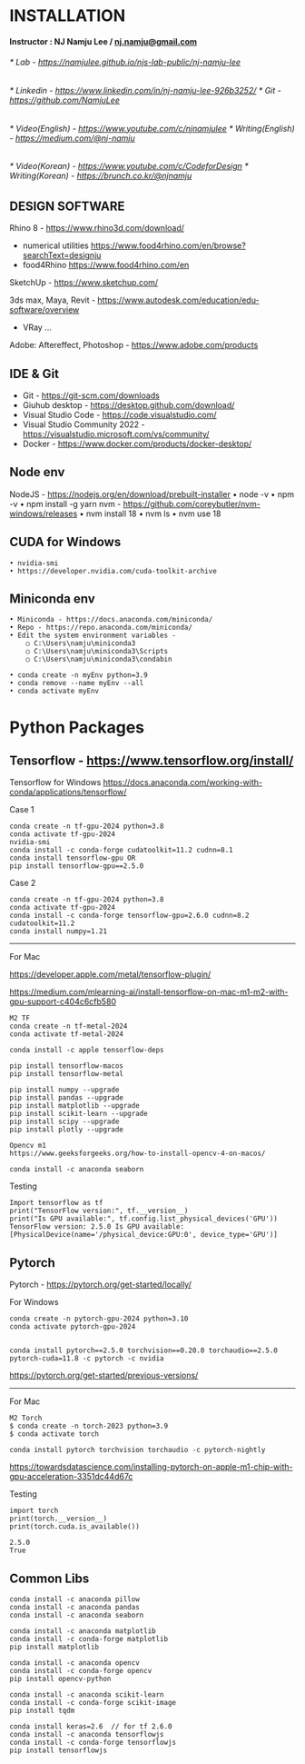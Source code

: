 
# INSTALLATION

#### Instructor : NJ Namju Lee / nj.namju@gmail.com  

###### * Lab - https://namjulee.github.io/njs-lab-public/nj-namju-lee

###### * Linkedin - https://www.linkedin.com/in/nj-namju-lee-926b3252/    * Git - https://github.com/NamjuLee  


###### * Video(English) - https://www.youtube.com/c/njnamjulee            * Writing(English) - https://medium.com/@nj-namju  

###### * Video(Korean) - https://www.youtube.com/c/CodeforDesign          * Writing(Korean) - https://brunch.co.kr/@njnamju  

## DESIGN SOFTWARE

Rhino 8 - https://www.rhino3d.com/download/
* numerical utilities https://www.food4rhino.com/en/browse?searchText=designju
* food4Rhino https://www.food4rhino.com/en

SketchUp - https://www.sketchup.com/

3ds max, Maya, Revit - https://www.autodesk.com/education/edu-software/overview 
* VRay ...

Adobe: Aftereffect, Photoshop - https://www.adobe.com/products


## IDE & Git
* Git - https://git-scm.com/downloads
* Giuhub desktop - https://desktop.github.com/download/
* Visual Studio Code - https://code.visualstudio.com/
* Visual Studio Community 2022 - https://visualstudio.microsoft.com/vs/community/
* Docker - https://www.docker.com/products/docker-desktop/


## Node env
NodeJS - https://nodejs.org/en/download/prebuilt-installer
    • node -v
    • npm -v
    • npm install -g yarn
nvm - https://github.com/coreybutler/nvm-windows/releases
    • nvm install 18 
    • nvm ls
    • nvm use 18


## CUDA for Windows
    • nvidia-smi
    • https://developer.nvidia.com/cuda-toolkit-archive

## Miniconda env
    • Miniconda - https://docs.anaconda.com/miniconda/
    • Repo - https://repo.anaconda.com/miniconda/
    • Edit the system environment variables - 
        ○ C:\Users\namju\miniconda3
        ○ C:\Users\namju\miniconda3\Scripts
        ○ C:\Users\namju\miniconda3\condabin

    • conda create -n myEnv python=3.9
    • conda remove --name myEnv --all
    • conda activate myEnv



# Python Packages
## Tensorflow - https://www.tensorflow.org/install/

Tensorflow for Windows
https://docs.anaconda.com/working-with-conda/applications/tensorflow/

Case 1
```
conda create -n tf-gpu-2024 python=3.8
conda activate tf-gpu-2024
nvidia-smi
conda install -c conda-forge cudatoolkit=11.2 cudnn=8.1
conda install tensorflow-gpu OR
pip install tensorflow-gpu==2.5.0
```

Case 2
```
conda create -n tf-gpu-2024 python=3.8
conda activate tf-gpu-2024
conda install -c conda-forge tensorflow-gpu=2.6.0 cudnn=8.2 cudatoolkit=11.2
conda install numpy=1.21
```
---
For Mac

https://developer.apple.com/metal/tensorflow-plugin/

https://medium.com/mlearning-ai/install-tensorflow-on-mac-m1-m2-with-gpu-support-c404c6cfb580

```
M2 TF
conda create -n tf-metal-2024 
conda activate tf-metal-2024 

conda install -c apple tensorflow-deps

pip install tensorflow-macos
pip install tensorflow-metal

pip install numpy --upgrade
pip install pandas --upgrade
pip install matplotlib --upgrade
pip install scikit-learn --upgrade
pip install scipy --upgrade
pip install plotly --upgrade

Opencv m1
https://www.geeksforgeeks.org/how-to-install-opencv-4-on-macos/

conda install -c anaconda seaborn
```



Testing
```
Import tensorflow as tf
print("TensorFlow version:", tf.__version__)
print("Is GPU available:", tf.config.list_physical_devices('GPU'))
TensorFlow version: 2.5.0 Is GPU available: [PhysicalDevice(name='/physical_device:GPU:0', device_type='GPU')]
```


## Pytorch
Pytorch - https://pytorch.org/get-started/locally/

For Windows
```
conda create -n pytorch-gpu-2024 python=3.10
conda activate pytorch-gpu-2024


conda install pytorch==2.5.0 torchvision==0.20.0 torchaudio==2.5.0  pytorch-cuda=11.8 -c pytorch -c nvidia
```
https://pytorch.org/get-started/previous-versions/

---
For Mac
```
M2 Torch
$ conda create -n torch-2023 python=3.9
$ conda activate torch

conda install pytorch torchvision torchaudio -c pytorch-nightly
```
https://towardsdatascience.com/installing-pytorch-on-apple-m1-chip-with-gpu-acceleration-3351dc44d67c


Testing
```
import torch
print(torch.__version__)
print(torch.cuda.is_available())

2.5.0 
True
```


## Common Libs
```
conda install -c anaconda pillow
conda install -c anaconda pandas
conda install -c anaconda seaborn

conda install -c anaconda matplotlib
conda install -c conda-forge matplotlib
pip install matplotlib

conda install -c anaconda opencv
conda install -c conda-forge opencv
pip install opencv-python

conda install -c anaconda scikit-learn
conda install -c conda-forge scikit-image
pip install tqdm
```

```
conda install keras=2.6  // for tf 2.6.0
conda install -c anaconda tensorflowjs
conda install -c conda-forge tensorflowjs
pip install tensorflowjs
```